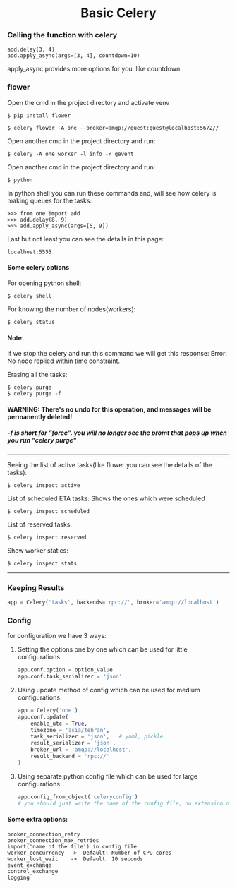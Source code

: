 
<h1 align=center>Basic Celery</h1>


### Calling the function with celery

    add.delay(3, 4)
    add.apply_async(args=[3, 4], countdown=10)

apply_async provides more options for you. like countdown



### flower 


Open the cmd in the project directory and activate venv

    $ pip install flower

    $ celery flower -A one --broker=amqp://guest:guest@localhost:5672//

Open another cmd in the project directory and run:

    $ celery -A one worker -l info -P gevent

Open another cmd in the project directory and run:

    $ python

In python shell you can run these commands
and, will see how celery is making queues for the tasks:

    >>> from one import add
    >>> add.delay(8, 9)
    >>> add.apply_async(args=[5, 9])

Last but not least you can see the details in this page:

    localhost:5555




#### Some celery options 

For opening python shell:

    $ celery shell


For knowing the number of nodes(workers):

    $ celery status

#### Note: 
If we stop the celery and run this command we will get this response:
Error: No node replied within time constraint.


Erasing all the tasks:

    $ celery purge
    $ celery purge -f

#### WARNING: There's no undo for this operation, and messages will be permanently deleted!
##### -f is short for "force". you will no longer see the promt that pops up when you run "celery purge"

---

Seeing the list of active tasks(like flower you can see the details of the tasks):
    
    $ celery inspect active


List of scheduled ETA tasks: Shows the ones which were scheduled 
    
    $ celery inspect scheduled


List of reserved tasks:

    $ celery inspect reserved


Show worker statics:

    $ celery inspect stats


---

### Keeping Results

```python
app = Celery('tasks', backends='rpc://', broker='amqp://localhost')
```



### Config

for configuration we have 3 ways:

1. Setting the options one by one which can be used for little configurations

    ```python
    app.conf.option = option_value
    app.conf.task_serializer = 'json'
    ```

2. Using update method of config which can be used for medium configurations

    ```python
    app = Celery('one')
    app.conf.update(
        enable_utc = True,
        timezone = 'asia/tehran',
        task_serializer = 'json',   # yaml, pickle
        result_serializer = 'json',
        broker_url = 'amqp://localhost',
        result_backend = 'rpc://'
    )
    ```

3. Using separate python config file which can be used for large configurations

    ```python
    app.config_from_object('celeryconfig')
    # you should just write the name of the config file, no extension needed
    ```



#### Some extra options:

    broker_connection_retry
    broker_connection_max_retries
    import('name of the file') in config file
    worker_concurrency  ->  Default: Number of CPU cores
    worker_lost_wait    ->  Default: 10 seconds
    event_exchange
    control_exchange
    logging

